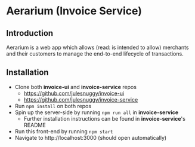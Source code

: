 # Aerarium (Invoice Service)

## Introduction
Aerarium is a web app which allows (read: is intended to allow) merchants and their customers to manage the end-to-end 
lifecycle of transactions.

## Installation
* Clone both **invoice-ui** and **invoice-service** repos
    * https://github.com/julesnuggy/invoice-ui
    * https://github.com/julesnuggy/invoice-service
* Run `npm install` on both repos
* Spin up the server-side by running `npm run all` in **invoice-service**
    * Further installation instructions can be found in **invoice-service**'s README
* Run this front-end by running `npm start`
* Navigate to http://localhost:3000 (should open automatically)